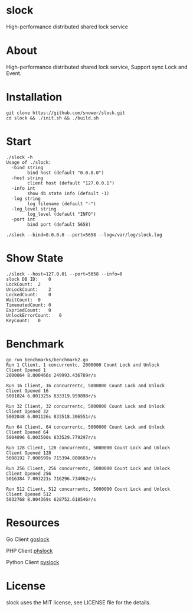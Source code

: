 # slock

High-performance distributed shared lock service

# About

High-performance distributed shared lock service, Support sync Lock and Event.

# Installation

```
git clone https://github.com/snower/slock.git
cd slock && ./init.sh && ./build.sh
```

# Start

```
./slock -h
Usage of ./slock:
  -bind string
    	bind host (default "0.0.0.0")
  -host string
    	client host (default "127.0.0.1")
  -info int
    	show db state info (default -1)
  -log string
    	log filename (default "-")
  -log_level string
    	log_level (default "INFO")
  -port int
    	bind port (default 5658)    	
```

```
./slock --bind=0.0.0.0 --port=5658 --log=/var/log/slock.log
```

# Show State

```
./slock --host=127.0.01 --port=5658 --info=0
slock DB ID:	0
LockCount:	2
UnLockCount:	2
LockedCount:	0
WaitCount:	0
TimeoutedCount:	0
ExpriedCount:	0
UnlockErrorCount:	0
KeyCount:	0
```

# Benchmark

```
go run benchmarks/benchmark2.go
Run 1 Client, 1 concurrentc, 2000000 Count Lock and Unlock
Client Opened 1
2000064 8.000466s 249993.436789r/s

Run 16 Client, 16 concurrentc, 5000000 Count Lock and Unlock
Client Opened 16
5001024 6.001325s 833319.959898r/s

Run 32 Client, 32 concurrentc, 5000000 Count Lock and Unlock
Client Opened 32
5002048 6.001126s 833518.306551r/s

Run 64 Client, 64 concurrentc, 5000000 Count Lock and Unlock
Client Opened 64
5004096 6.003500s 833529.779297r/s

Run 128 Client, 128 concurrentc, 5000000 Count Lock and Unlock
Client Opened 128
5008192 7.000599s 715394.808603r/s

Run 256 Client, 256 concurrentc, 5000000 Count Lock and Unlock
Client Opened 256
5016384 7.003221s 716296.734062r/s

Run 512 Client, 512 concurrentc, 5000000 Count Lock and Unlock
Client Opened 512
5032768 8.004369s 628752.618546r/s

```

# Resources

Go Client [goslock](https://github.com/snower/goslock)

PHP Client [phslock](https://github.com/snower/phslock)

Python Client [pyslock](https://github.com/snower/pyslock)

# License

slock uses the MIT license, see LICENSE file for the details.